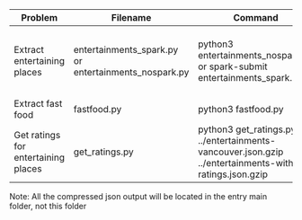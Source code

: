 |Problem |Filename |Command |Result|
|---|---|---|---|
|Extract entertaining places|entertainments_spark.py or entertainments_nospark.py|python3 entertainments_nospark.py or spark-submit entertainments_spark.py|entertainments-vancouver.json.gzip or entertainments-vancouver folder (produced by spark)|
|Extract fast food|fastfood.py|python3 fastfood.py|fastfood.json.gzip|
|Get ratings for entertaining places|get_ratings.py|python3 get_ratings.py ../entertainments-vancouver.json.gzip ../entertainments-with-ratings.json.gzip|entertainments-with-ratings.json.gzip|
Note: All the compressed json output will be located in the entry main folder, not this folder